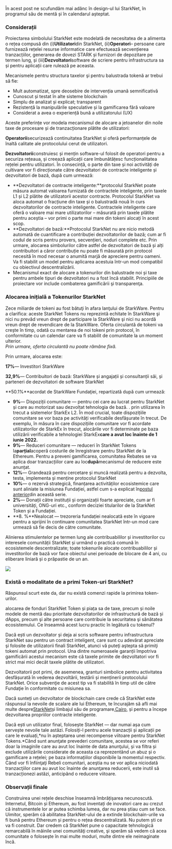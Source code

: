 În acest post ne scufundăm mai adânc în design-ul lui StarkNet, în programul său de mentă și în calendarul așteptat.

### Considerații

Proiectarea simbolului StarkNet este modelată de necesitatea de a alimenta o rețea compusă din (i)**Utilizatori**din StarkNet, (ii)**Operatori**– persoane care furnizează rețelei resurse informatice care efectuează secvențierea tranzacțiilor, generarea de dovezi STARK și furnizori de depozitare pe termen lung, și (iii)**Dezvoltatori**software de scriere pentru infrastructura sa și pentru aplicații care rulează pe aceasta.

Mecanismele pentru structura taxelor şi pentru balustrada tokenă ar trebui să fie:

* Mult automatizat, spre deosebire de intervenția umană semnificativă
* Cunoscut și testat în alte sisteme blockchain
* Simplu de analizat și explicat; transparent
* Rezistență la manipulările speculative și la gamificarea fără valoare
* Considerat a avea o experiență bună a utilizatorului (UX)

Aceste preferințe vor modela mecanismul de alocare a jetoanelor din noile taxe de procesare și de tranzacționare plătite de utilizatori:

**Operatorii**securizează continuitatea StarkNet și oferă performanțele de înaltă calitate ale protocolului cerut de utilizatori.

**Dezvoltatorii**construiesc și mențin software-ul folosit de operatori pentru a securiza rețeaua, și creează aplicații care îmbunătățesc funcționalitatea rețelei pentru utilizatori. În consecință, o parte din taxe și noi activități de cultivare vor fi direcționate către dezvoltatori de contracte inteligente și dezvoltatori de bază, după cum urmează:

* **Dezvoltatori de contracte inteligente:**protocolul StarkNet poate măsura automat valoarea furnizată de contractele inteligente, prin taxele L1 și L2 plătite de utilizatorii acestor contracte. Protocolul StarkNet va aloca automat o fracțiune din taxe și o balustradă nouă în curs dezvoltatorilor de contracte inteligente. Contractele inteligente care oferă o valoare mai mare utilizatorilor – măsurată prin taxele plătite pentru aceștia – vor primi o parte mai mare din tokeni alocați în acest scop.
* **Dezvoltatori de bază:**Protocolul StarkNet nu are nicio metodă automată de cuantificare a contribuției dezvoltatorilor de bază; cum ar fi codul de scris pentru provers, secvențieri, noduri complete etc. Prin urmare, alocarea simbolurilor către astfel de dezvoltatori de bază și alți contribuitori a căror contribuție nu poate fi măsurată prin protocol necesită în mod necesar o anumită marjă de apreciere pentru oameni. Va fi stabilit un model pentru aplicarea acestuia într-un mod compatibil cu obiectivul descentralizării.
* Mecanismul exact de alocare a tokenurilor din balustrade noi și taxe pentru ambele tipuri de dezvoltatori nu a fost încă stabilit. Principiile de proiectare vor include combaterea gamificării şi transparenţa.

### Alocarea inițială a Tokenurilor StarkNet

Zece miliarde de tokeni au fost bătuţi în afara lanţului de StarkWare. Pentru a clarifica: aceste StarkNet Tokens nu reprezintă echitate în StarkWare şi nici nu prevăd vreun drept de participare la StarkWare şi nici nu acordă vreun drept de revendicare de la StarkWare. Oferta circulantă de tokeni va crește în timp, odată cu mentarea de noi tokeni prin protocol, în conformitate cu un calendar care va fi stabilit de comunitate la un moment ulterior.\
*Prin urmare, oferta circulantă nu poate rămâne fixă.*

Prin urmare, alocarea este:

**17%**— Investitori StarkWare

**32,9%**— Contribuitori de bază: StarkWare și angajații și consultanții săi, și parteneri de dezvoltatori de software StarkNet

**50.1%**acordat de StarkWare Fundaţiei, repartizată după cum urmează:

* **9%**— Dispoziții comunitare — pentru cei care au lucrat pentru StarkNet și care au motorizat sau dezvoltat tehnologia de bază. . prin utilizarea în trecut a sistemelor StarkEx L2. În mod crucial, toate dispozițiile comunitare se vor baza pe activități verificabile desfășurate în trecut. De exemplu, în măsura în care dispozițiile comunitare vor fi acordate utilizatorilor de StarkEx în trecut, alocările vor fi determinate pe baza utilizării verificabile a tehnologiei StarkEx**care a avut loc înainte de 1 iunie 2022.**
* **9%**— Reduceri comunitare — reduceri în StarkNet Tokens la**parțial**acoperă costurile de înregistrare pentru StarkNet de la Ethereum. Pentru a preveni gamificarea, comunitatea Rebates se va aplica doar tranzacțiilor care au loc**după**mecanismul de reducere este anunțat.
* **12%**— Grandează pentru cercetare și muncă realizată pentru a dezvolta, testa, implementa și menține protocolul StarkNet
* **10%**— o rezervă strategică, finanțarea activităților ecosistemice care sunt aliniate la misiunea Fundației, astfel cum s-a explicat în[postul anterior](https://medium.com/@starkware/part-2-a-decentralization-and-governance-proposal-for-starknet-23e335645778)din această serie.
* **2%**— Donații către instituții și organizații foarte apreciate, cum ar fi universități, ONG-uri etc., conform deciziei titularilor de la StarkNet Token și a Fundației.
* **8. %**Nealocat — trezoreria fundației nealocată este în vigoare pentru a sprijini în continuare comunitatea StarkNet într-un mod care urmează să fie decis de către comunitate.

Alinierea stimulentelor pe termen lung ale contribuabililor și investitorilor cu interesele comunității StarkNet și urmând o practică comună în ecosistemele descentralizate; toate tokenurile alocate contribuabililor și investitorilor de bază vor face obiectul unei perioade de blocare de 4 ani, cu eliberare liniară și o prăpastie de un an.

![](/assets/1_qcosthgskfd-q6bn3yzghq-1.png)

### Există o modalitate de a primi Token-uri StarkNet?

Răspunsul scurt este da, dar nu există comenzi rapide la primirea token-urilor.

alocarea de fonduri StarkNet Token și piața sa de taxe, precum și noile modele de mentă dau prioritate dezvoltatorilor de infrastructură de bază și dApps, precum şi alte persoane care contribuie la securitatea şi sănătatea ecosistemului. Ce înseamnă acest lucru practic în legătură cu tokenul?

Dacă ești un dezvoltator și deja ai scris software pentru infrastructura StarkNet sau pentru un contract inteligent, care sunt cu adevărat apreciate şi folosite de utilizatorii finali StarkNet, atunci vă puteţi aştepta să primiţi tokeni automat prin protocol. Una dintre numeroasele garanții împotriva gamificării acestui mecanism este că taxele primite de dezvoltatori vor fi strict mai mici decât taxele plătite de utilizatori.

Dezvoltatorii pot primi, de asemenea, granturi simbolice pentru activitatea desfășurată în vederea dezvoltării, testării și menținerii protocolului StarkNet. Orice subvenţie de acest tip va fi stabilită în timp util de către Fundaţie în conformitate cu misiunea sa.

Dacă sunteți un dezvoltator de blockchain care crede că StarkNet este răspunsul la nevoile de scalare ale lui Ethereum, te încurajăm să afli mai multe despre[StarkNet](https://starknet.io/)și limbajul său de programare,[Cairo](https://www.cairo-lang.org/), și pentru a începe dezvoltarea propriilor contracte inteligente.

Dacă ești un utilizator final, folosește StarkNet — dar numai așa cum servește nevoile tale astăzi. Folosiți-l pentru acele tranzacții și aplicații pe care le evaluați,*nu în așteptarea unei recompense viitoare pentru StarkNet Tokens.*Când sunt anunţate prevederi comunitare, acestea se vor referi doar la imaginile care au avut loc înainte de data anunţului, și va filtra și exclude utilizările considerate de aceasta ca reprezentând un abuz și o gamificare a rețelei; pe baza informațiilor disponibile la momentul respectiv. Când vor fi înfiinţaţi Rebeli comunitari, aceştia nu se vor aplica niciodată tranzacţiilor care au avut loc înainte de anunţarea reducerii, este inutil să tranzacționezi astăzi, anticipând o reducere viitoare.

### Observații finale

Construirea unei rețele deschise înseamnă îmbrățișarea necunoscută. Internetul, Bitcoin și Ethereum, au fost inventați de inovatori care au crezut că instrumentele lor ar putea schimba lumea, dar nu prea știau cum se face. Uimitor, sperăm că abilitatea StarkNet-ului de a extinde blockchain-urile va fi bună pentru Ethereum și pentru o rețea descentralizată. Nu putem ști ce va fi construit. Dar credem că StarkNet pune o capacitate tehnologică remarcabilă în mâinile unei comunităţi creative, şi sperăm să vedem că acea comunitate o foloseşte în mai multe moduri, multe dintre ele neimaginate încă.